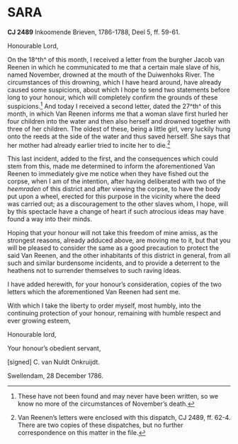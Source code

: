 # SARA

**CJ 2489** Inkoomende Brieven, 1786-1788, Deel 5, ff. 59-61.

Honourable Lord,

On the 18^th^ of this month, I received a letter from the burgher Jacob van Reenen in which he communicated to me that a certain male slave of his, named November, drowned at the mouth of the Duiwenhoks River. The circumstances of this drowning, which I have heard around, have already caused some suspicions, about which I hope to send two statements before long to your honour, which will completely confirm the grounds of these suspicions.[^1] And today I received a second letter, dated the 27^th^ of this month, in which Van Reenen informs me that a woman slave first hurled her four children into the water and then also herself and drowned together with three of her children. The oldest of these, being a little girl, very luckily hung onto the reeds at the side of the water and thus saved herself. She says that her mother had already earlier tried to incite her to die.[^2]

This last incident, added to the first, and the consequences which could stem from this, made me determined to inform the aforementioned Van Reenen to immediately give me notice when they have fished out the corpse, when I am of the intention, after having deliberated with two of the *heemraden* of this district and after viewing the corpse, to have the body put upon a wheel, erected for this purpose in the vicinity where the deed was carried out; as a discouragement to the other slaves whom, I hope, will by this spectacle have a change of heart if such atrocious ideas may have found a way into their minds.

Hoping that your honour will not take this freedom of mine amiss, as the strongest reasons, already adduced above, are moving me to it, but that you will be pleased to consider the same as a good precaution to protect the said Van Reenen, and the other inhabitants of this district in general, from all such and similar burdensome incidents, and to provide a deterrent to the heathens not to surrender themselves to such raving ideas.

I have added herewith, for your honour’s consideration, copies of the two letters which the aforementioned Van Reenen had sent me.

With which I take the liberty to order myself, most humbly, into the continuing protection of your honour, remaining with humble respect and ever growing esteem,

Honourable lord,

Your honour’s obedient servant,

\[signed\] C. van Nuldt Onkruijdt.

Swellendam, 28 December 1786.

[^1]: These have not been found and may never have been written, so we know no more of the circumstances of November’s death.

[^2]: Van Reenen’s letters were enclosed with this dispatch, CJ 2489, ff. 62-4. There are two copies of these dispatches, but no further correspondence on this matter in the file.